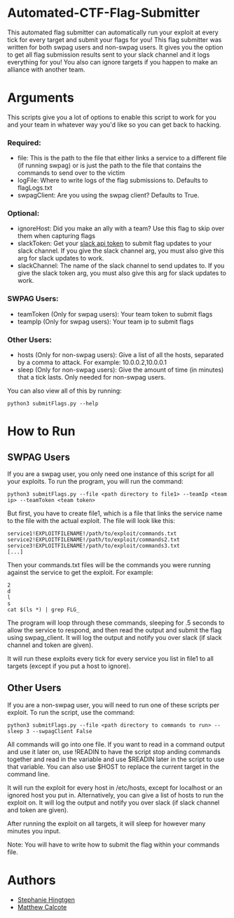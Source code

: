 # Automated-CTF-Flag-Submitter
This automated flag submitter can automatically run your exploit at every tick for every target and submit your flags for you! This flag submitter was written for both swpag users and non-swpag users. It gives you the option to get all flag submission results sent to your slack channel and it logs everything for you! You also can ignore targets if you happen to make an alliance with another team.

# Arguments
This scripts give you a lot of options to enable this script to work for you and your team in whatever way you'd like so you can get back to hacking.
### Required:
* file: This is the path to the file that either links a service to a different file (if running swpag) or is just the path to the file that contains the commands to send over to the victim
* logFile: Where to write logs of the flag submissions to. Defaults to flagLogs.txt
* swpagClient: Are you using the swpag client? Defaults to True.
### Optional:
* ignoreHost: Did you make an ally with a team? Use this flag to skip over them when capturing flags
* slackToken: Get your [slack api token](https://api.slack.com/legacy/custom-integrations/legacy-tokens) to submit flag updates to your slack channel. If you give the slack channel arg, you must also give this arg for slack updates to work.
* slackChannel: The name of the slack channel to send updates to. If you give the slack token arg, you must also give this arg for slack updates to work.
### SWPAG Users:
* teamToken (Only for swpag users): Your team token to submit flags
* teampIp (Only for swpag users): Your team ip to submit flags
### Other Users:
* hosts (Only for non-swpag users): Give a list of all the hosts, separated by a comma to attack. For example: 10.0.0.2,10.0.0.1
* sleep (Only for non-swpag users): Give the amount of time (in minutes) that a tick lasts. Only needed for non-swpag users.

You can also view all of this by running:
```
python3 submitFlags.py --help
```

# How to Run
## SWPAG Users
If you are a swpag user, you only need one instance of this script for all your exploits. To run the program, you will run the command:
```
python3 submitFlags.py --file <path directory to file1> --teamIp <team ip> --teamToken <team token>
```
But first, you have to create file1, which is a file that links the service name to the file with the actual exploit.
The file will look like this:
```
service1!EXPLOITFILENAME!/path/to/exploit/commands.txt
service2!EXPLOITFILENAME!/path/to/exploit/commands2.txt
service3!EXPLOITFILENAME!/path/to/exploit/commands3.txt
[...]
```
Then your commands.txt files will be the commands you were running against the service to get the exploit. For example:
```
2
d
l
s
cat $(ls *) | grep FLG_
```
The program will loop through these commands, sleeping for .5 seconds to allow the service to respond, and then read the output
and submit the flag using swpag_client. It will log the output and notify you over slack (if slack channel and token are given).

It will run these exploits every tick for every service you list in file1 to all targets (except if you put a host to ignore).

## Other Users
If you are a non-swpag user, you will need to run one of these scripts per exploit. To run the script, use the command:
```
python3 submitFlags.py --file <path directory to commands to run> --sleep 3 --swpagClient False
```
All commands will go into one file. If you want to read in a command output and use it later on, use !READIN to have the script stop anding commands together and read in the variable and use $READIN later in the script to use that variable. You can also use $HOST to replace the current target in the command line.

It will run the exploit for every host in /etc/hosts, except for localhost or an ignored host you put in. Alternatively, you can give a list of hosts to run the exploit on. It will log the output and notify you over slack (if slack channel and token are given).

After running the exploit on all targets, it will sleep for however many minutes you input. 

Note: You will have to write how to submit the flag within your commands file.

# Authors
* [Stephanie Hingtgen](https://github.com/stephanieengelhardt)
* [Matthew Calcote](https://github.com/mcalcote) 
